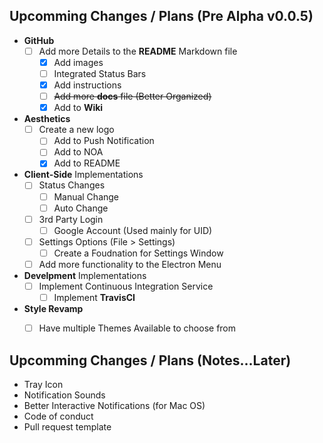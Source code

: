 ## Upcomming Changes / Plans (Pre Alpha v0.0.5)

- **GitHub**
    - [ ] Add more Details to the **README** Markdown file
        - [x] Add images
        - [ ] Integrated Status Bars
        - [x] Add instructions
        - [ ] ~~Add more **docs** file (Better Organized)~~
        - [x] Add to **Wiki**

- **Aesthetics**
    - [ ] Create a new logo
        - [ ] Add to Push Notification
        - [ ] Add to NOA
        - [x] Add to README

- **Client-Side** Implementations
    - [ ] Status Changes
        - [ ] Manual Change
        - [ ] Auto Change
    - [ ] 3rd Party Login
        - [ ] Google Account (Used mainly for UID)
    - [ ] Settings Options (File > Settings)
        - [ ] Create a Foudnation for Settings Window
    - [ ] Add more functionality to the Electron Menu

- **Develpment** Implementations
    - [ ] Implement Continuous Integration Service
        - [ ] Implement **TravisCI**

- **Style Revamp**
    - [ ] Have multiple Themes Available to choose from



## Upcomming Changes / Plans (Notes...Later)
- Tray Icon
- Notification Sounds
- Better Interactive Notifications (for Mac OS)
- Code of conduct
- Pull request template